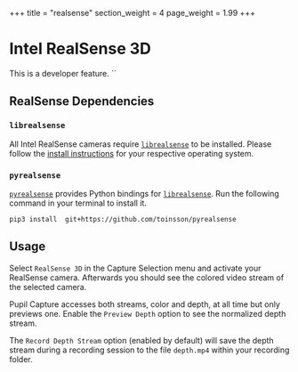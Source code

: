 +++
title = "realsense"
section_weight = 4
page_weight = 1.99
+++

# Intel RealSense 3D

<aside class="notice">
This is a developer feature. ``
</aside>

## RealSense Dependencies

### `librealsense`

All Intel RealSense cameras require [`librealsense`](https://github.com/IntelRealSense/librealsense/) to be installed. Please follow the [install instructions](https://github.com/IntelRealSense/librealsense/#table-of-contents) for your respective operating system.

### `pyrealsense`

[`pyrealsense`](https://github.com/toinsson/pyrealsense) provides Python bindings for [`librealsense`](#librealsense). Run the following command in your terminal to install it.

```
pip3 install  git+https://github.com/toinsson/pyrealsense
```

## Usage

Select `RealSense 3D` in the Capture Selection menu and activate your RealSense camera. Afterwards you should see the colored video stream of the selected camera.

Pupil Capture accesses both streams, color and depth, at all time but only previews one. Enable the `Preview Depth` option to see the normalized depth stream.

The `Record Depth Stream` option (enabled by default) will save the depth stream during a recording session to the file `depth.mp4` within your recording folder.

